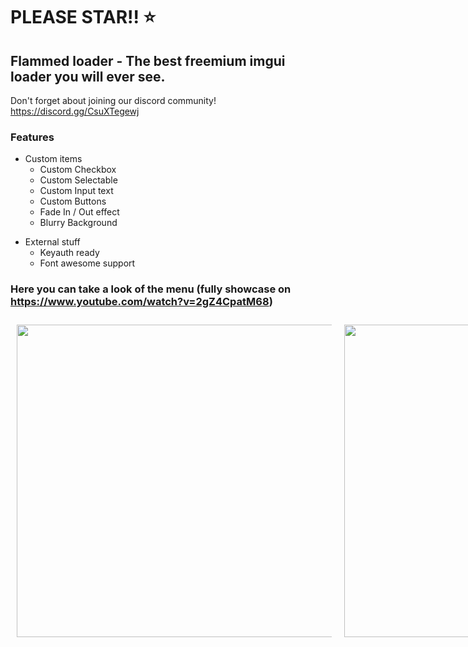 # PLEASE STAR!! ⭐

## Flammed loader - The best freemium imgui loader you will ever see.
Don't forget about joining our discord community! https://discord.gg/CsuXTegewj

### Features

<ul>
  <li>Custom items
    <ul>
      <li>Custom Checkbox</li>
      <li>Custom Selectable</li>
      <li>Custom Input text</li>
      <li>Custom Buttons</li>
      <li>Fade In / Out effect</li>
      <li>Blurry Background</li>
    </ul>
  </li>
</ul>
<ul>
  <li>External stuff
    <ul>
      <li>Keyauth ready</li>
      <li>Font awesome support</li>
    </ul>
  </li>
</ul>

### Here you can take a look of the menu (fully showcase on https://www.youtube.com/watch?v=2gZ4CpatM68)<p align="center">
<div style="display: flex; flex-direction: row;">
  <img src="https://github.com/user-attachments/assets/be85a27f-e945-4406-87f1-ab45a0ab154a" width="750" height="500" style="margin: 10px;" />  
  <img src="https://github.com/user-attachments/assets/b7138de7-f94a-4f27-9471-a3c71e650e34" width="750" height="500" style="margin: 10px;" />
</div>
